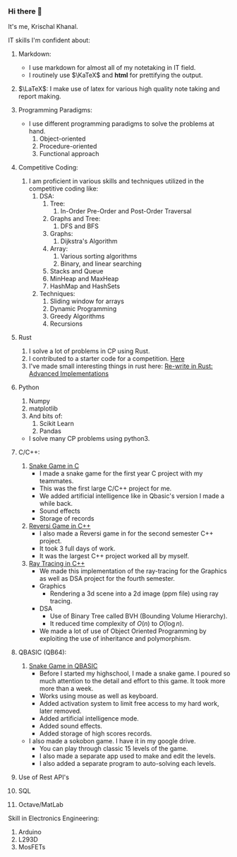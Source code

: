 ### Hi there 👋

It's me, Krischal Khanal.




IT skills I'm confident about:
1. Markdown:
    - I use markdown for almost all of my notetaking in IT field.
    - I routinely use $\KaTeX$ and <b>html</b> for prettifying the output.

2. $\LaTeX$: I make use of latex for various high quality note taking and report making.

1. Programming Paradigms:
    - I use different programming paradigms to solve the problems at hand.
        1. Object-oriented
        2. Procedure-oriented
        3. Functional approach
1. Competitive Coding:
    1. I am proficient in various skills and techniques utilized in the competitive coding like:
        1. DSA:
            1. Tree:
                1. In-Order Pre-Order and Post-Order Traversal
            2. Graphs and Tree:
                1. DFS and BFS
            3. Graphs:
                1. Dijkstra's Algorithm
            4. Array:
                1. Various sorting algorithms
                2. Binary, and linear searching
            2. Stacks and Queue
            3. MinHeap and MaxHeap
            4. HashMap and HashSets
        2. Techniques:
            1. Sliding window for arrays
            2. Dynamic Programming
            4. Greedy Algorithms
            3. Recursions

1. Rust
    1. I solve a lot of problems in CP using Rust.
    2. I contributed to a starter code for a competition. [Here](https://github.com/krischal111/smartbots-2023-starter-code/tree/master/rust)
    3. I've made small interesting things in rust here:
    [Re-write in Rust: Advanced Implementations](https://github.com/krischal111/rust-advanced-implementations)

2. Python
    1. Numpy
    2. matplotlib
    3. And bits of:
        1. Scikit Learn
        2. Pandas
    - I solve many CP problems using python3.

2. C/C++:
    1. [Snake Game in C](https://github.com/krischal111/Snake-Game-C-Project)
        - I made a snake game for the first year C project with my teammates. 
        - This was the first large C/C++ project for me.
        - We added artificial intelligence like in Qbasic's version I made a while back.
        - Sound effects
        - Storage of records
    2. [Reversi Game in C++](https://github.com/krischal111/Reversi-game-cpp-project)
        - I also made a Reversi game in for the second semester C++ project.
        - It took 3 full days of work.
        - It was the largest C++ project worked all by myself.
    3. [Ray Tracing in C++](https://github.com/krischal111/Ray_Tracing/tree/master)
        - We made this implementation of the ray-tracing for the Graphics as well as DSA project for the fourth semester.
        - Graphics
            - Rendering a 3d scene into a 2d image (ppm file) using ray tracing.
        - DSA
            - Use of Binary Tree called BVH (Bounding Volume Hierarchy).
            - It reduced time complexity of $O(n)$ to $O(\log n)$.
        - We made a lot of use of Object Oriented Programming by exploiting the use of inheritance and polymorphism.

3. QBASIC (QB64):
    1. [Snake Game in QBASIC](https://github.com/krischal111/Snake-Game-Qb64)
        - Before I started my highschool, I made a snake game. I poured so much attention to the detail and effort to this game. It took more more than a week.
        - Works using mouse as well as keyboard.
        - Added activation system to limit free access to my hard work, later removed.
        - Added artificial intelligence mode.
        - Added sound effects.
        - Added storage of high scores records.

    - I also made a sokobon game. I have it in my google drive.
        - You can play through classic 15 levels of the game.
        - I also made a separate app used to make and edit the levels.
        - I also added a separate program to auto-solving each levels.

4. Use of Rest API's

5. SQL

6. Octave/MatLab


Skill in Electronics Engineering:
1. Arduino
2. L293D
3. MosFETs

        

<!--
**krischal111/krischal111** is a ✨ _special_ ✨ repository because its `README.md` (this file) appears on your GitHub profile.

Here are some ideas to get you started:

- 🔭 I’m currently working on ...
- 🌱 I’m currently learning ...
- 👯 I’m looking to collaborate on ...
- 🤔 I’m looking for help with ...
- 💬 Ask me about ...
- 📫 How to reach me: ...
- 😄 Pronouns: ...
- ⚡ Fun fact: ...
-->
